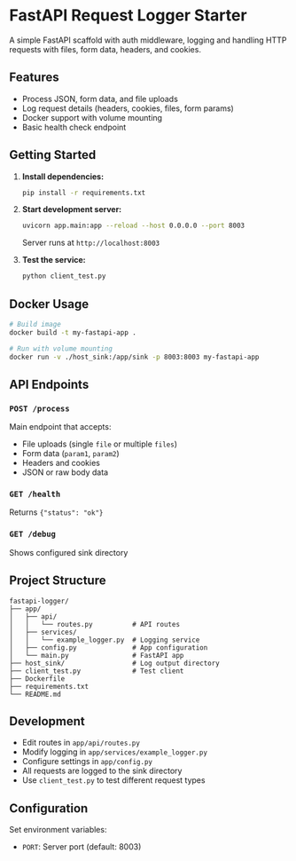 # FastAPI Request Logger Starter

A simple FastAPI scaffold with auth middleware, logging and handling HTTP requests with files, form data, headers, and cookies.

## Features

- Process JSON, form data, and file uploads
- Log request details (headers, cookies, files, form params)
- Docker support with volume mounting
- Basic health check endpoint

## Getting Started

1. **Install dependencies:**
   ```bash
   pip install -r requirements.txt
   ```

2. **Start development server:**
   ```bash
   uvicorn app.main:app --reload --host 0.0.0.0 --port 8003
   ```
   Server runs at `http://localhost:8003`

3. **Test the service:**
   ```bash
   python client_test.py
   ```

## Docker Usage

```bash
# Build image
docker build -t my-fastapi-app .

# Run with volume mounting
docker run -v ./host_sink:/app/sink -p 8003:8003 my-fastapi-app
```

## API Endpoints

### `POST /process`
Main endpoint that accepts:
- File uploads (single `file` or multiple `files`)
- Form data (`param1`, `param2`)
- Headers and cookies
- JSON or raw body data

### `GET /health`
Returns `{"status": "ok"}`

### `GET /debug`
Shows configured sink directory

## Project Structure

```
fastapi-logger/
├── app/
│   ├── api/
│   │   └── routes.py          # API routes
│   ├── services/
│   │   └── example_logger.py  # Logging service
│   ├── config.py              # App configuration
│   └── main.py                # FastAPI app
├── host_sink/                 # Log output directory
├── client_test.py             # Test client
├── Dockerfile
├── requirements.txt
└── README.md
```

## Development

- Edit routes in `app/api/routes.py`
- Modify logging in `app/services/example_logger.py`
- Configure settings in `app/config.py`
- All requests are logged to the sink directory
- Use `client_test.py` to test different request types

## Configuration

Set environment variables:
- `PORT`: Server port (default: 8003)